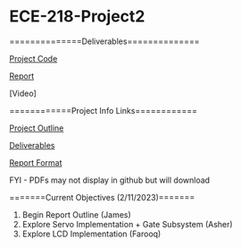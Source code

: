 # ECE-218-Project2

==============Deliverables==============

[Project Code](Project_Code)

[Report](Project_2_Report.pdf)

[Video]


============Project Info Links============

[Project Outline](Project_Information/Project-2-Outline.pdf)

[Deliverables](Project_Information/Project-2-Deliverables.pdf)

[Report Format](Project_Information/Project-2-Report-Format.pdf)

FYI - PDFs may not display in github but will download


=======Current Objectives (2/11/2023)=======

1. Begin Report Outline (James)
2. Explore Servo Implementation + Gate Subsystem (Asher)
3. Explore LCD Implementation (Farooq)




